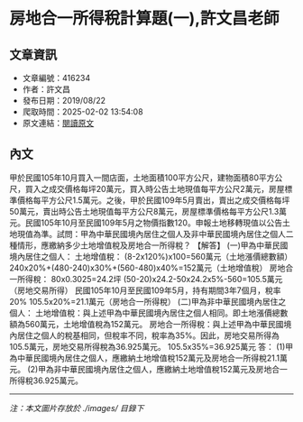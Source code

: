 # 房地合一所得稅計算題(一),許文昌老師

## 文章資訊
- 文章編號：416234
- 作者：許文昌
- 發布日期：2019/08/22
- 爬取時間：2025-02-02 13:54:08
- 原文連結：[閱讀原文](https://real-estate.get.com.tw/Columns/detail.aspx?no=416234)

## 內文
甲於民國105年10月買入一間店面，土地面積100平方公尺，建物面積80平方公尺，買入之成交價格每坪20萬元，買入時公告土地現值每平方公尺2萬元，房屋標準價格每平方公尺1.5萬元。之後，甲於民國109年5月賣出，賣出之成交價格每坪50萬元，賣出時公告土地現值每平方公尺8萬元，房屋標準價格每平方公尺1.3萬元。民國105年10月至民國109年5月之物價指數120。申報土地移轉現值以公告土地現值為準。試問：甲為中華民國境內居住之個人及非中華民國境內居住之個人二種情形，應繳納多少土地增值稅及房地合一所得稅？
【解答】
(一)甲為中華民國境內居住之個人：
土地增值稅：
(8-2x120%)x100=560萬元（土地漲價總數額）
240x20%+(480-240)x30%+(560-480)x40%=152萬元（土地增值稅）
房地合一所得稅：
80x0.3025=24.2坪
(50-20)x24.2-50x24.2x5%-560=105.5萬元（房地交易所得）
民國105年10月至民國109年5月，持有期間3年7個月，稅率20%
105.5x20%=21.1萬元（房地合一所得稅）
(二)甲為非中華民國境內居住之個人：
土地增值稅：與上述甲為中華民國境內居住之個人相同。即土地漲價總數額為560萬元，土地增值稅為152萬元。
房地合一所得稅：與上述甲為中華民國境內居住之個人的稅基相同，但稅率不同，稅率為35%。因此，房地交易所得為105.5萬元，房地交易所得稅為36.925萬元。
105.5x35%=36.925萬元
答：
(1)甲為中華民國境內居住之個人，應繳納土地增值稅152萬元及房地合一所得稅21.1萬元。
(2)甲為非中華民國境內居住之個人，應繳納土地增值稅152萬元及房地合一所得稅36.925萬元。

---
*注：本文圖片存放於 ./images/ 目錄下*
